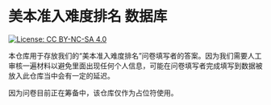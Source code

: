 # 美本准入难度排名 数据库
[![License: CC BY-NC-SA 4.0](https://img.shields.io/badge/License-CC%20BY--NC--SA%204.0-lightgrey.svg)](https://creativecommons.org/licenses/by-nc-sa/4.0/)
 
本仓库用于存放我们的“美本准入难度排名”问卷填写者的答案。因为我们需要人工审核一遍材料以避免里面出现任何个人信息，可能在问卷填写者完成填写到数据被放入此仓库当中会有一定的延迟。

因为问卷目前正在筹备中，该仓库仅作为占位符使用。
